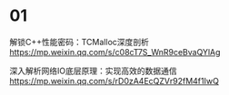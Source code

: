 
# 01

解锁C++性能密码：TCMalloc深度剖析 https://mp.weixin.qq.com/s/c08cT7S_WnR9ceBvaQYlAg

深入解析网络IO底层原理：实现高效的数据通信 https://mp.weixin.qq.com/s/rD0zA4EcQZVr92fM4f1IwQ

